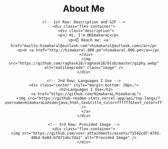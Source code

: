 <!DOCTYPE html>
<html lang="en">
<head>
  <meta charset="UTF-8">
  <meta name="viewport" content="width=device-width, initial-scale=1.0">
  <title>About Me</title>
  <style>
    .center {
      text-align: center;
    }
    .flex-container {
      display: flex;
      align-items: center;
      justify-content: center;
      margin-bottom: 20px;
      flex-wrap: wrap;
    }
    .description {
      margin-right: 20px;
      text-align: left;
    }
    .image {
      width: 250px;
      height: 250px;
    }
  </style>
</head>
<body>
  <div class="center">
    <!-- About Me Heading -->
    <h1>About Me</h1>

    <!-- 1st Row: Description and GIF -->
    <div class="flex-container">
      <div class="description">
        <p>👋 Hi, I’m @HimakaraL</p>
        <p>📫 Reach me: <a href="mailto:himakaral@outlook.com">himakaral@outlook.com</a></p>
        <p>🌐 <a href="http://himakaral.000.pe">himakaral.000.pe</a></p>
      </div>
      <img src="https://github.com/raghavk16/raghavk16/blob/master/giphy.webp" alt="eatsleepcode" class="image" />
    </div>
    
    <!-- 2nd Row: Languages I Use -->
    <div class="center" style="margin-bottom: 20px;">
      <h2>Languages I Use</h2>
      <a href="https://github.com/HimakaraL/HimakaraL">
        <img src="https://github-readme-stats.vercel.app/api/top-langs/?username=HimakaraL&hide=java,html,tex&title_color=ffffff&text_color=ffffff&icon_color=ffffff&bg_color=151515&langs_count=3" />
      </a>
    </div>

    <!-- 3rd Row: Provided Image -->
    <div class="flex-container">
      <img src="https://github.com/user-attachments/assets/71542cd7-4791-40b4-9a8d-b7871abc7da1" alt="Provided Image" />
    </div>
  </div>
</body>
</html>
